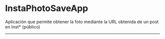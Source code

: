# InstaPhotoSaveApp
Aplicación que permite obtener la foto mediante la URL obtenida de un post en Inst* (público)

----------
